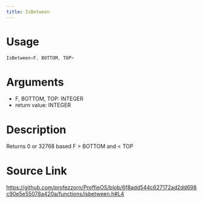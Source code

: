 ```yaml
---
title: IsBetween
---
```


# Usage
```cpp
IsBetween<F, BOTTOM, TOP>
```

# Arguments
 * F, BOTTOM, TOP: INTEGER
 * return value: INTEGER

# Description
Returns 0 or 32768 based F > BOTTOM and < TOP

# Source Link
https://github.com/profezzorn/ProffieOS/blob/6f8add544c627172ad2dd698c90e5e55078a420a/functions/isbetween.h#L4
